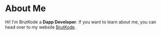 ﻿# About Me

Hi! I'm BrutKode a **Dapp Developer**. If you want to learn about me, you can head over to my website [BrutKode](https://brutkode.eth.link).
